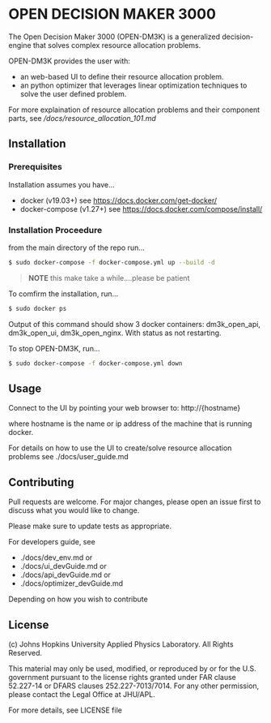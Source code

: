 # OPEN DECISION MAKER 3000

The Open Decision Maker 3000 (OPEN-DM3K) is a generalized decision-engine that solves complex resource allocation problems. 

OPEN-DM3K provides the user with:

- an web-based UI to define their resource allocation problem.
- an python optimizer that leverages linear optimization techniques to solve the user defined problem.

For more explaination of resource allocation problems and their component parts, see */docs/resource_allocation_101.md*

## Installation

### Prerequisites

Installation assumes you have...

- docker (v19.03+)  see https://docs.docker.com/get-docker/
- docker-compose (v1.27+)  see https://docs.docker.com/compose/install/

### Installation Proceedure

from the main directory of the repo run...
```bash
$ sudo docker-compose -f docker-compose.yml up --build -d
```

> **NOTE** this make take a while....please be patient

To comfirm the installation, run...
```bash
$ sudo docker ps
```
Output of this command should show 3 docker containers: dm3k_open_api, dm3k_open_ui, dm3k_open_nginx.  With status as not restarting.


To stop OPEN-DM3K, run...
```bash
$ sudo docker-compose -f docker-compose.yml down
```

## Usage

Connect to the UI by pointing your web browser to:  http://{hostname} 

where hostname is the name or ip address of the machine that is running docker.

For details on how to use the UI to create/solve resource allocation problems see ./docs/user_guide.md

## Contributing

Pull requests are welcome. For major changes, please open an issue first to discuss what you would like to change.

Please make sure to update tests as appropriate.

For developers guide, see 

- ./docs/dev_env.md or
- ./docs/ui_devGuide.md  or
- ./docs/api_devGuide.md or 
- ./docs/optimizer_devGuide.md

Depending on how you wish to contribute

## License

(c) Johns Hopkins University Applied Physics Laboratory. All Rights Reserved.

This material may only be used, modified, or reproduced by or for the
U.S. government pursuant to the license rights granted under FAR
clause 52.227-14 or DFARS clauses 252.227-7013/7014.
For any other permission, please contact the Legal Office at JHU/APL.

For more details, see LICENSE file
